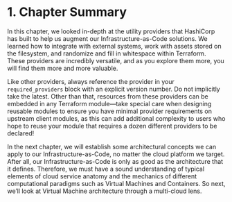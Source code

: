 # 1. Chapter Summary

In this chapter, we looked in-depth at the utility providers that HashiCorp has built to help us augment our Infrastructure-as-Code solutions. We learned how to integrate with external systems, work with assets stored on the filesystem, and randomize and fill in whitespace within Terraform. These providers are incredibly versatile, and as you explore them more, you will find them more and more valuable.

Like other providers, always reference the provider in your `required_providers` block with an explicit version number. Do not implicitly take the latest. Other than that, resources from these providers can be embedded in any Terraform module—take special care when designing reusable modules to ensure you have minimal provider requirements on upstream client modules, as this can add additional complexity to users who hope to reuse your module that requires a dozen different providers to be declared!

In the next chapter, we will establish some architectural concepts we can apply to our Infrastructure-as-Code, no matter the cloud platform we target. After all, our Infrastructure-as-Code is only as good as the architecture that it defines. Therefore, we must have a sound understanding of typical elements of cloud service anatomy and the mechanics of different computational paradigms such as Virtual Machines and Containers. So next, we’ll look at Virtual Machine architecture through a multi-cloud lens.